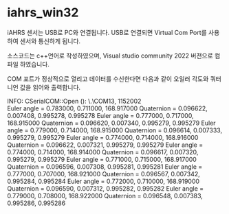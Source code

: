 # iahrs_win32

iAHRS 센서는 USB로 PC와 연결됩니다.
USB로 연결되면 Virtual Com Port를 사용하여 센서와 통신하게 됩니다.

소스코드는 c++언어로 작성하였으며,
Visual studio community 2022 버젼으로 컴파일 하였습니다.

COM 포트가 정상적으로 열리고 데이터를 수신한다면 다음과 같이 오일러 각도와 쿼터니언 값을 읽어와 출력합니다.

INFO: CSerialCOM::Open (): \\.\COM13, 1152002<br>
Euler angle = 0.783000, 0.711000, 168.917000
Quaternion = 0.096622, 0.007408, 0.995278, 0.995278
Euler angle = 0.777000, 0.717000, 168.915000
Quaternion = 0.096620, 0.007340, 0.995279, 0.995279
Euler angle = 0.779000, 0.714000, 168.915000
Quaternion = 0.096614, 0.007333, 0.995279, 0.995279
Euler angle = 0.774000, 0.714000, 168.916000
Quaternion = 0.096622, 0.007321, 0.995279, 0.995279
Euler angle = 0.774000, 0.714000, 168.914000
Quaternion = 0.096617, 0.007320, 0.995279, 0.995279
Euler angle = 0.771000, 0.715000, 168.917000
Quaternion = 0.096596, 0.007308, 0.995281, 0.995281
Euler angle = 0.777000, 0.707000, 168.921000
Quaternion = 0.096567, 0.007342, 0.995284, 0.995284
Euler angle = 0.772000, 0.710000, 168.919000
Quaternion = 0.096590, 0.007312, 0.995282, 0.995282
Euler angle = 0.779000, 0.708000, 168.922000
Quaternion = 0.096548, 0.007383, 0.995286, 0.995286

